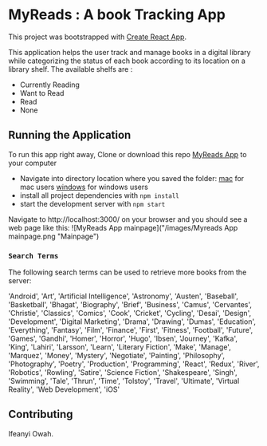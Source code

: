 # MyReads : A book Tracking App

This project was bootstrapped with [Create React App](https://github.com/facebook/create-react-app).

This application helps the user track and manage books in a digital library while categorizing the status of each book according to its location on a library shelf. The available shelfs are :

- Currently Reading
- Want to Read
- Read
- None

## Running the Application

To run this app right away, Clone or download this repo [MyReads App](https://github.com/Ifeanyi-Owah/myreads-app) to your computer

- Navigate into directory location where you saved the folder: [mac](https://wiki.communitydata.science/MacOS_terminal_navigation) for mac users
  [windows](https://wiki.communitydata.science/Windows_terminal_navigation) for windows users
- install all project dependencies with `npm install`
- start the development server with `npm start`

Navigate to http://localhost:3000/ on your browser and you should see a web page like this:
![MyReads App mainpage]("/images/Myreads App mainpage.png "Mainpage")

### `Search Terms`

The following search terms can be used to retrieve more books from the server:

'Android', 'Art', 'Artificial Intelligence', 'Astronomy', 'Austen', 'Baseball', 'Basketball', 'Bhagat', 'Biography', 'Brief', 'Business', 'Camus', 'Cervantes', 'Christie', 'Classics', 'Comics', 'Cook', 'Cricket', 'Cycling', 'Desai', 'Design', 'Development', 'Digital Marketing', 'Drama', 'Drawing', 'Dumas', 'Education', 'Everything', 'Fantasy', 'Film', 'Finance', 'First', 'Fitness', 'Football', 'Future', 'Games', 'Gandhi', 'Homer', 'Horror', 'Hugo', 'Ibsen', 'Journey', 'Kafka', 'King', 'Lahiri', 'Larsson', 'Learn', 'Literary Fiction', 'Make', 'Manage', 'Marquez', 'Money', 'Mystery', 'Negotiate', 'Painting', 'Philosophy', 'Photography', 'Poetry', 'Production', 'Programming', 'React', 'Redux', 'River', 'Robotics', 'Rowling', 'Satire', 'Science Fiction', 'Shakespeare', 'Singh', 'Swimming', 'Tale', 'Thrun', 'Time', 'Tolstoy', 'Travel', 'Ultimate', 'Virtual Reality', 'Web Development', 'iOS'

## Contributing

Ifeanyi Owah.
